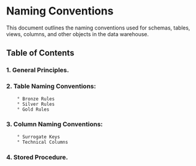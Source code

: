 # Naming Conventions
This document outlines the naming conventions used for schemas, tables, views, columns, and other objects in the data warehouse.

## Table of Contents

### 1. General Principles.
### 2. Table Naming Conventions:
        ° Bronze Rules
        ° Silver Rules
        ° Gold Rules
### 3. Column Naming Conventions:
        ° Surrogate Keys
        ° Technical Columns
### 4. Stored Procedure.
